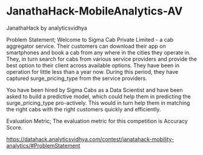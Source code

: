 # JanathaHack-MobileAnalytics-AV
JanathaHack by analyticsvidhya


Problem Statement;
Welcome to Sigma Cab Private Limited - a cab aggregator service. Their customers can download their app on smartphones and book a cab from any where in the cities they operate in. They, in turn search for cabs from various service providers and provide the best option to their client across available options. They have been in operation for little less than a year now. During this period, they have captured surge_pricing_type from the service providers.

You have been hired by Sigma Cabs as a Data Scientist and have been asked to build a predictive model, which could help them in predicting the surge_pricing_type pro-actively. This would in turn help them in matching the right cabs with the right customers quickly and efficiently.


Evaluation Metric;
The evaluation metric for this competition is Accuracy Score.

https://datahack.analyticsvidhya.com/contest/janatahack-mobility-analytics/#ProblemStatement
